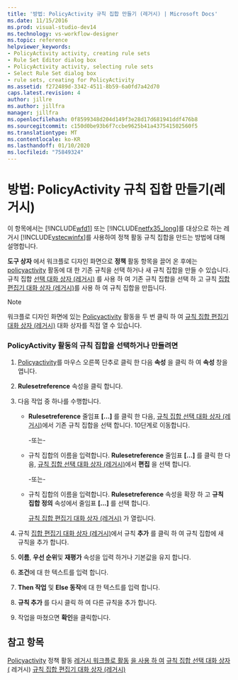 ```yaml
---
title: '방법: PolicyActivity 규칙 집합 만들기 (레거시) | Microsoft Docs'
ms.date: 11/15/2016
ms.prod: visual-studio-dev14
ms.technology: vs-workflow-designer
ms.topic: reference
helpviewer_keywords:
- PolicyActivity activity, creating rule sets
- Rule Set Editor dialog box
- PolicyActivity activity, selecting rule sets
- Select Rule Set dialog box
- rule sets, creating for PolicyActivity
ms.assetid: f272489d-3342-4511-8b59-6a0fd7a42d70
caps.latest.revision: 4
author: jillre
ms.author: jillfra
manager: jillfra
ms.openlocfilehash: 0f8599348d204d149f3e28d17d681941ddf476b8
ms.sourcegitcommit: c150d0be93b6f7ccbe9625b41a437541502560f5
ms.translationtype: MT
ms.contentlocale: ko-KR
ms.lasthandoff: 01/10/2020
ms.locfileid: "75849324"
---
```

# <a name="how-to-create-a-policyactivity-rule-set-legacy"></a>방법: PolicyActivity 규칙 집합 만들기(레거시)
이 항목에서는 [!INCLUDE[wfd1](../includes/wfd1-md.md)] 또는 [!INCLUDE[netfx35_long](../includes/netfx35-long-md.md)]를 대상으로 하는 레거시 [!INCLUDE[vstecwinfx](../includes/vstecwinfx-md.md)]를 사용하여 정책 활동 규칙 집합을 만드는 방법에 대해 설명합니다.

 **도구 상자** 에서 워크플로 디자인 화면으로 **정책** 활동 항목을 끌어 온 후에는 [policyactivity](https://msdn2.microsoft.com/library/system.workflow.activities.policyactivity.aspx) 활동에 대 한 기존 규칙을 선택 하거나 새 규칙 집합을 만들 수 있습니다. 규칙 집합 [선택 대화 상자 (레거시)](../workflow-designer/select-rule-set-dialog-box-legacy.md) 를 사용 하 여 기존 규칙 집합을 선택 하 고 규칙 [집합 편집기 대화 상자 (레거시)](../workflow-designer/rule-set-editor-dialog-box-legacy.md)를 사용 하 여 규칙 집합을 만듭니다.

> [!NOTE]
> 워크플로 디자인 화면에 있는 [Policyactivity](https://msdn2.microsoft.com/library/system.workflow.activities.policyactivity.aspx) 활동을 두 번 클릭 하 여 [규칙 집합 편집기 대화 상자 (레거시)](../workflow-designer/rule-set-editor-dialog-box-legacy.md) 대화 상자를 직접 열 수 있습니다.

### <a name="to-select-or-create-a-rule-set-for-a-policyactivity-activity"></a>PolicyActivity 활동의 규칙 집합을 선택하거나 만들려면

1. [Policyactivity](https://msdn2.microsoft.com/library/system.workflow.activities.policyactivity.aspx)를 마우스 오른쪽 단추로 클릭 한 다음 **속성** 을 클릭 하 여 **속성** 창을 엽니다.

2. **Rulesetreference** 속성을 클릭 합니다.

3. 다음 작업 중 하나를 수행합니다.

    - **Rulesetreference** 줄임표 **[...]** 를 클릭 한 다음, [규칙 집합 선택 대화 상자 (레거시)](../workflow-designer/select-rule-set-dialog-box-legacy.md)에서 기존 규칙 집합을 선택 합니다. 10단계로 이동합니다.

         -또는-

    - 규칙 집합의 이름을 입력합니다. **Rulesetreference** 줄임표 **[...]** 를 클릭 한 다음, [규칙 집합 선택 대화 상자 (레거시)](../workflow-designer/select-rule-set-dialog-box-legacy.md)에서 **편집** 을 선택 합니다.

         -또는-

    - 규칙 집합의 이름을 입력합니다. **Rulesetreference** 속성을 확장 하 고 **규칙 집합 정의** 속성에서 줄임표 **[...]** 를 선택 합니다.

         [규칙 집합 편집기 대화 상자 (레거시)](../workflow-designer/rule-set-editor-dialog-box-legacy.md) 가 열립니다.

4. 규칙 [집합 편집기 대화 상자 (레거시)](../workflow-designer/rule-set-editor-dialog-box-legacy.md)에서 규칙 **추가** 를 클릭 하 여 규칙 집합에 새 규칙을 추가 합니다.

5. **이름**, **우선 순위**및 **재평가** 속성을 입력 하거나 기본값을 유지 합니다.

6. **조건**에 대 한 텍스트를 입력 합니다.

7. **Then 작업** 및 **Else 동작**에 대 한 텍스트를 입력 합니다.

8. **규칙 추가** 를 다시 클릭 하 여 다른 규칙을 추가 합니다.

9. 작업을 마쳤으면 **확인**을 클릭합니다.

## <a name="see-also"></a>참고 항목
 [Policyactivity](https://msdn2.microsoft.com/library/system.workflow.activities.policyactivity.aspx) 정책 활동 [레거시 워크플로 활동](../workflow-designer/legacy-workflow-activities.md) [을 사용 하 여](https://msdn2.microsoft.com/library/bb675229.aspx) [규칙 집합 선택 대화 상자 (](../workflow-designer/select-rule-set-dialog-box-legacy.md) 레거시) [규칙 집합 편집기 대화 상자 (레거시)](../workflow-designer/rule-set-editor-dialog-box-legacy.md)
